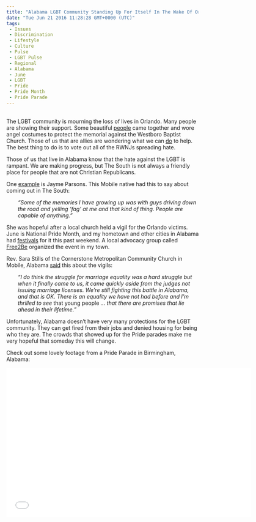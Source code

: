 ```yaml
---
title: "Alabama LGBT Community Standing Up For Itself In The Wake Of Orlando"
date: "Tue Jun 21 2016 11:28:28 GMT+0000 (UTC)"
tags: 
 - Issues
 - Discrimination
 - Lifestyle
 - Culture
 - Pulse
 - LGBT Pulse
 - Regional
 - Alabama
 - June
 - LGBT
 - Pride
 - Pride Month
 - Pride Parade
---
```

<p><!--OffDef--></p><p><!--Ads1--><br>
The LGBT community is mourning the loss of lives in Orlando. Many people are showing their support. Some beautiful <a href="http://www.liberalamerica.org/2016/06/19/chillbumps-people-sang-amazing-grace-drown-anti-gay-protesters-orlando-funerals-2/" target="_blank">people</a> came together and wore angel costumes to protect the memorial against the Westboro Baptist Church. Those of us that are allies are wondering what we can <a href="http://www.liberalamerica.org/2016/06/18/what-can-allies-do-to-help-the-lgbt-community-after-the-tragedy-of-pulse-video/" target="_blank">do</a> to help. The best thing to do is to vote out all of the RWNJs spreading hate.</p><p>Those of us that live in Alabama know that the hate against the LGBT is rampant. We are making progress, but The South is not always a friendly place for people that are not Christian Republicans.</p><p>One <a href="http://www.al.com/news/mobile/index.ssf/2016/06/alabamas_lgbt_movement_embolde.html" onclick="__gaTracker(&apos;send&apos;, &apos;event&apos;, &apos;outbound-article&apos;, &apos;http://www.al.com/news/mobile/index.ssf/2016/06/alabamas_lgbt_movement_embolde.html&apos;, &apos;example&apos;);" target="_blank">example</a> is Jayme Parsons. This Mobile native had this to say about coming out in The South:</p><p style="padding-left: 30px;"><em>&#x201C;Some of the memories I have growing up was with guys driving down the road and yelling &#x2018;fag&#x2019; at me and that kind of thing. People are capable of anything.&#x201D;</em></p><p>She was hopeful after a local church held a vigil for the Orlando victims. June is National Pride Month, and my hometown and other cities in Alabama had <a href="https://parachute.mapquest.com/2016/06/09/how-to-celebrate-pride-in-huntsville-al/" onclick="__gaTracker(&apos;send&apos;, &apos;event&apos;, &apos;outbound-article&apos;, &apos;https://parachute.mapquest.com/2016/06/09/how-to-celebrate-pride-in-huntsville-al/&apos;, &apos;festivals&apos;);" target="_blank">festivals</a> for it this past weekend. A local advocacy group called <a href="http://free2be.org/about/" onclick="__gaTracker(&apos;send&apos;, &apos;event&apos;, &apos;outbound-article&apos;, &apos;http://free2be.org/about/&apos;, &apos;Free2Be&apos;);" target="_blank">Free2Be</a> organized the event in my town.</p><p>Rev. Sara Stills of the Cornerstone Metropolitan Community Church in Mobile, Alabama <a href="http://www.al.com/news/mobile/index.ssf/2016/06/alabamas_lgbt_movement_embolde.html" onclick="__gaTracker(&apos;send&apos;, &apos;event&apos;, &apos;outbound-article&apos;, &apos;http://www.al.com/news/mobile/index.ssf/2016/06/alabamas_lgbt_movement_embolde.html&apos;, &apos;said&apos;);" target="_blank">said</a> this about the vigils:</p><p style="padding-left: 30px;"><em>&#x201C;I do think the struggle for marriage equality was a hard struggle but when it finally came to us, it came quickly aside from the judges not issuing marriage licenses. We&#x2019;re still fighting this battle in Alabama, and that is OK. There is an equality we have not had before and I&#x2019;m thrilled to see </em>that young people<em> &#x2026; that there are promises that lie ahead in their lifetime.&#x201D;</em></p><p>Unfortunately, Alabama doesn&#x2019;t have very many protections for the LGBT community. They can get fired from their jobs and denied housing for being who they are. The crowds that showed up for the Pride parades make me very hopeful that someday this will change.</p><p><!--Ads2--></p><p>Check out some lovely footage from a Pride Parade in Birmingham, Alabama:</p><p><span class="embed-youtube" style="text-align:center; display: block;"><iframe class="youtube-player" type="text/html" width="640" height="390" src="//www.youtube.com/embed/ZhdeD0KLcpI?version=3&amp;rel=1&amp;fs=1&amp;autohide=2&amp;showsearch=0&amp;showinfo=1&amp;iv_load_policy=1&amp;wmode=transparent" allowfullscreen="true" style="border:0;"></iframe></span></p>